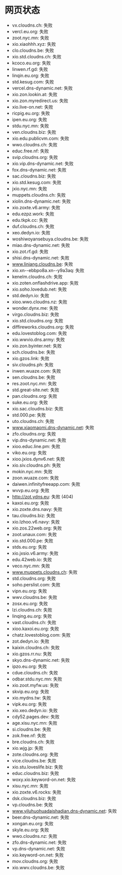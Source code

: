 # 网页状态
- vx.cloudns.ch: 失败
- vercl.eu.org: 失败
- zoot.nyc.mn: 失败
- xio.xiaohhh.xyz: 失败
- clo.cloudns.be: 失败
- xio.std.cloudns.ch: 失败
- kcoco.eu.org: 失败
- linwen.rf.gd: 失败
- linqin.eu.org: 失败
- std.kesug.com: 失败
- vercel.dns-dynamic.net: 失败
- xio.zon.lookin.at: 失败
- xio.zon.myredirect.us: 失败
- xio.live-on.net: 失败
- ricpig.eu.org: 失败
- ipen.eu.org: 失败
- stdu.nyc.mn: 失败
- ven.cloudns.biz: 失败
- xio.edu.publicvm.com: 失败
- wwo.cloudns.ch: 失败
- educ.free.nf: 失败
- svip.cloudns.org: 失败
- xio.vip.dns-dynamic.net: 失败
- fox.dns-dynamic.net: 失败
- sac.cloudns.biz: 失败
- xio.std.kesug.com: 失败
- jxio.nyc.mn: 失败
- muppets.cloudns.ch: 失败
- xiolin.dns-dynamic.net: 失败
- xio.zoxte.v6.army: 失败
- edu.ezpz.work: 失败
- edu.tkpk.cc: 失败
- duf.cloudns.ch: 失败
- xeo.dedyn.io: 失败
- woshiwoyansebuya.cloudns.be: 失败
- miao.dns-dynamic.net: 失败
- xio.zot.rf.gd: 失败
- shisi.dns-dynamic.net: 失败
- www.liniang.cloudns.be: 失败
- xio.xn--ebbpo8a.xn--y9a3aq: 失败
- kenelm.cloudns.ch: 失败
- xio.zoten.onflashdrive.app: 失败
- xio.soho.lovedub.net: 失败
- std.dedyn.io: 失败
- xioo.wwo.cloudns.nz: 失败
- wonder.dynx.me: 失败
- virgo.cloudns.biz: 失败
- xio.std.cloudns.org: 失败
- diffireworks.cloudns.org: 失败
- edu.lovestoblog.com: 失败
- xio.wwvio.dns.army: 失败
- xio.zon.byinter.net: 失败
- sch.cloudns.be: 失败
- xio.gzos.link: 失败
- siv.cloudns.ph: 失败
- inwen.wuaze.com: 失败
- sen.cloudns.be: 失败
- res.zoot.nyc.mn: 失败
- std.great-site.net: 失败
- pan.cloudns.org: 失败
- suke.eu.org: 失败
- xio.sac.cloudns.biz: 失败
- std.000.pe: 失败
- uto.cloudns.ch: 失败
- www.xiaomaomi.dns-dynamic.net: 失败
- zfo.cloudns.org: 失败
- vip.dns-dynamic.net: 失败
- xioo.educ.line.pm: 失败
- viko.eu.org: 失败
- xioo.jxios.dynv6.net: 失败
- xio.siv.cloudns.ph: 失败
- mokin.nyc.mn: 失败
- zoon.wuaze.com: 失败
- daiwen.infinityfreeapp.com: 失败
- wvvp.eu.org: 失败
- http://zot.ydns.eu: 失败 (404)
- kaxoi.eu.org: 失败
- xio.zoxte.dns.navy: 失败
- tau.cloudns.biz: 失败
- xio.lzhoo.v6.navy: 失败
- xio.zos.22web.org: 失败
- zoot.unaux.com: 失败
- xio.std.000.pe: 失败
- stds.eu.org: 失败
- xio.jxsio.v6.army: 失败
- edu.42web.io: 失败
- veco.nyc.mn: 失败
- www.muppets.cloudns.ch: 失败
- std.cloudns.org: 失败
- soho.perslist.com: 失败
- vipn.eu.org: 失败
- wwv.cloudns.be: 失败
- zosx.eu.org: 失败
- lzi.cloudns.ch: 失败
- linqing.eu.org: 失败
- vast.cloudns.ch: 失败
- xioo.kaxoi.eu.org: 失败
- chatz.lovestoblog.com: 失败
- zot.dedyn.io: 失败
- kaixin.cloudns.ch: 失败
- xio.gzos.rr.nu: 失败
- skyo.dns-dynamic.net: 失败
- ipzo.eu.org: 失败
- cdue.cloudns.ch: 失败
- odbar.stdu.nyc.mn: 失败
- xio.zoot.myfw.us: 失败
- skvip.eu.org: 失败
- xio.mydns.tw: 失败
- vipk.eu.org: 失败
- xio.xeo.dedyn.io: 失败
- cdy52.pages.dev: 失败
- age.xisu.nyc.mn: 失败
- si.cloudns.be: 失败
- zok.free.nf: 失败
- bre.cloudns.ch: 失败
- xio.wjg.jp: 失败
- zote.cloudns.org: 失败
- vice.cloudns.be: 失败
- xio.stu.loveslife.biz: 失败
- educ.cloudns.biz: 失败
- woxy.xio.keyword-on.net: 失败
- xisu.nyc.mn: 失败
- xio.zoxte.v6.rocks: 失败
- dsk.cloudns.biz: 失败
- vp.cloudns.be: 失败
- www.yiluhuohuadaishadian.dns-dynamic.net: 失败
- beer.dns-dynamic.net: 失败
- xongan.eu.org: 失败
- skyle.eu.org: 失败
- wwo.cloudns.nz: 失败
- zfo.dns-dynamic.net: 失败
- vp.dns-dynamic.net: 失败
- xio.keyword-on.net: 失败
- mov.cloudns.org: 失败
- xio.wwv.cloudns.be: 失败
